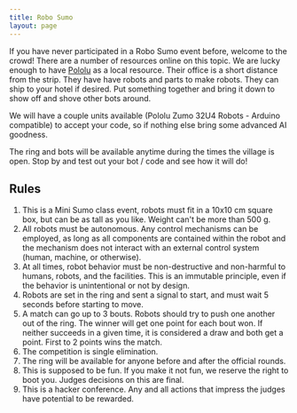 ```yaml
---
title: Robo Sumo 
layout: page
---
```


If you have never participated in a Robo Sumo event before, welcome to the crowd! There are a number of resources online on this topic. We are lucky enough to have [Pololu](https://www.pololu.com) as a local resource. Their office is a short distance from the strip. They have have robots and parts to make robots. They can ship to your hotel if desired. Put something together and bring it down to show off and shove other bots around.

We will have a couple units available (Pololu Zumo 32U4 Robots - Arduino compatible) to accept your code, so if nothing else bring some advanced AI goodness.

The ring and bots will be available anytime during the times the village is open. Stop by and test out your bot / code and see how it will do!

## Rules ##

1.  This is a Mini Sumo class event, robots must fit in a 10x10 cm square box, but can be as tall as you like. Weight can't be more than 500 g.
2.  All robots must be autonomous. Any control mechanisms can be employed, as long as all components are contained within the robot and the mechanism does not interact with an external control system (human, machine, or otherwise).
3.  At all times, robot behavior must be non-destructive and non-harmful to humans, robots, and the facilities. This is an immutable principle, even if the behavior is unintentional or not by design.
4. Robots are set in the ring and sent a signal to start, and must wait 5 seconds before starting to move.
5.  A match can go up to 3 bouts. Robots should try to push one another out of the ring. The winner will get one point for each bout won. If neither succeeds in a given time, it is considered a draw and both get a point. First to 2 points wins the match.
6.  The competition is single elimination.
7.  The ring will be available for anyone before and after the official rounds.
8.  This is supposed to be fun. If you make it not fun, we reserve the right to boot you. Judges decisions on this are final.
9.  This is a hacker conference. Any and all actions that impress the judges have potential to be rewarded.
